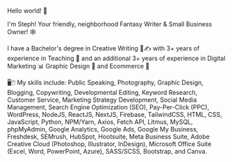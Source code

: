 Hello world! 👋

I'm Steph! Your friendly, neighborhood Fantasy Writer & Small Business Owner! 🕸️

I have a Bachelor's degree in Creative Writing 📖✍️ with 3+ years of experience in Teaching 🍎 and an additional 3+ years of experience in Digital Marketing 📊 Graphic Design 🎨 and Ecommerce 🛒

🖥️🖱️ My skills include: Public Speaking, Photography, Graphic Design, Blogging, Copywriting, Developmental Editing, Keyword Research, Customer Service, Marketing Strategy Development, Social Media Management, Search Engine Optimization (SEO), Pay-Per-Click (PPC), WordPress, NodeJS, ReactJS, NextJS, Firebase, TailwindCSS, HTML, CSS, JavaScript, Python, NPM/Yarn, Axios, Fetch API, Litmus, MySQL, phpMyAdmin, Google Analytics, Google Ads, Google My Business, Freshdesk, SEMrush, HubSpot, Hootsuite, Meta Business Suite, Adobe Creative Cloud (Photoshop, Illustrator, InDesign), Microsoft Office Suite (Excel, Word, PowerPoint, Azure), SASS/SCSS, Bootstrap, and Canva.
